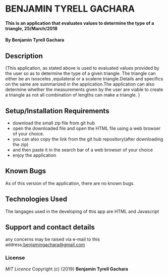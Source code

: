 # BENJAMIN TYRELL GACHARA
#### This is an application that evaluates values to determine the type of a triangle, 25/March/2018
#### By **Benjamin Tyrell Gachara**
## Description
{This application, as stated above is used to evaluated values provided by the user so as to determine the type of a given triangle. The triangle can either be an isosceles ,equilateral or a scalene triangle.Details and specifics on the same are summarized in the application.The application can also determine whether the measurements given by the user are viable to create a triangle as not all combination of lengths can  make a triangle.  }
## Setup/Installation Requirements
* download the small zip file from git hub
* open the downloaded file and open the HTML file using a web browser of your choice.
* you can also copy the link from the git hub repository(after downloading the zip)
* and then paste it in the search bar of a web browser of your choice
* enjoy the application
## Known Bugs
As of this version of the application, there are no known bugs.
## Technologies Used
The langages used in the developing of this app are HTML and Javascript
## Support and contact details
any concerns may be raised via e-mail to this address,benjamingachara@gmail.com
### License
*MIT Licence*
Copyright (c) {2019} **Benjamin Tyrell Gachara**
